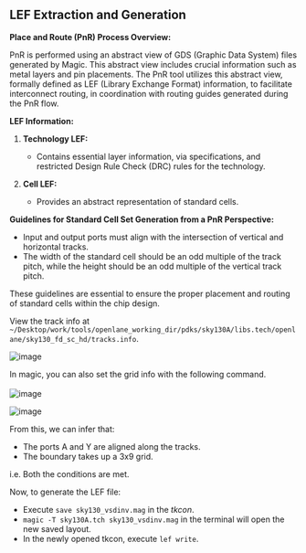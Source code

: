 ## LEF Extraction and Generation

**Place and Route (PnR) Process Overview:**

PnR is performed using an abstract view of GDS (Graphic Data System) files generated by Magic. This abstract view includes crucial information such as metal layers and pin placements. 
The PnR tool utilizes this abstract view, formally defined as LEF (Library Exchange Format) information, to facilitate interconnect routing, in coordination with routing guides generated during the PnR flow.

**LEF Information:**

1. **Technology LEF:**
   - Contains essential layer information, via specifications, and restricted Design Rule Check (DRC) rules for the technology.

2. **Cell LEF:**
   - Provides an abstract representation of standard cells.

**Guidelines for Standard Cell Set Generation from a PnR Perspective:**

- Input and output ports must align with the intersection of vertical and horizontal tracks.
- The width of the standard cell should be an odd multiple of the track pitch, while the height should be an odd multiple of the vertical track pitch.

These guidelines are essential to ensure the proper placement and routing of standard cells within the chip design.

View the track info at ```~/Desktop/work/tools/openlane_working_dir/pdks/sky130A/libs.tech/openlane/sky130_fd_sc_hd/tracks.info```.

![image](https://github.com/Advaith-RN/pes_PhysicalDesignExploration/assets/77977360/0a3589a9-d3c1-4b27-acd0-cb402ec4e75e)

In magic, you can also set the grid info with the following command. <br><br>
![image](https://github.com/Advaith-RN/pes_PhysicalDesignExploration/assets/77977360/c89ccab6-074a-4a3e-8556-3a4e63dacecd)

![image](https://github.com/Advaith-RN/pes_PhysicalDesignExploration/assets/77977360/f4d3e44e-64a5-4ba2-889f-ac700e0d6d8d)

From this, we can infer that:
- The ports A and Y are aligned along the tracks.
- The boundary takes up a 3x9 grid.

i.e. Both the conditions are met.

Now, to generate the LEF file:
- Execute ```save sky130_vsdinv.mag``` in the _tkcon_.
- ```magic -T sky130A.tch sky130_vsdinv.mag``` in the terminal will open the new saved layout.
- In the newly opened tkcon, execute ```lef write```.
